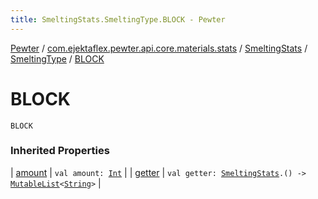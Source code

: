 ```yaml
---
title: SmeltingStats.SmeltingType.BLOCK - Pewter
---
```


[Pewter](../../../index.html) / [com.ejektaflex.pewter.api.core.materials.stats](../../index.html) / [SmeltingStats](../index.html) / [SmeltingType](index.html) / [BLOCK](./-b-l-o-c-k.html)

# BLOCK

`BLOCK`

### Inherited Properties

| [amount](amount.html) | `val amount: `[`Int`](https://kotlinlang.org/api/latest/jvm/stdlib/kotlin/-int/index.html) |
| [getter](getter.html) | `val getter: `[`SmeltingStats`](../index.html)`.() -> `[`MutableList`](https://kotlinlang.org/api/latest/jvm/stdlib/kotlin.collections/-mutable-list/index.html)`<`[`String`](https://kotlinlang.org/api/latest/jvm/stdlib/kotlin/-string/index.html)`>` |

